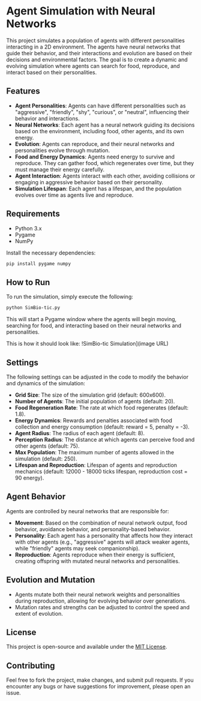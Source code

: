 # Agent Simulation with Neural Networks

This project simulates a population of agents with different personalities interacting in a 2D environment. The agents have neural networks that guide their behavior, and their interactions and evolution are based on their decisions and environmental factors. The goal is to create a dynamic and evolving simulation where agents can search for food, reproduce, and interact based on their personalities.

## Features

- **Agent Personalities**: Agents can have different personalities such as "aggressive", "friendly", "shy", "curious", or "neutral", influencing their behavior and interactions.
- **Neural Networks**: Each agent has a neural network guiding its decisions based on the environment, including food, other agents, and its own energy.
- **Evolution**: Agents can reproduce, and their neural networks and personalities evolve through mutation.
- **Food and Energy Dynamics**: Agents need energy to survive and reproduce. They can gather food, which regenerates over time, but they must manage their energy carefully.
- **Agent Interaction**: Agents interact with each other, avoiding collisions or engaging in aggressive behavior based on their personality.
- **Simulation Lifespan**: Each agent has a lifespan, and the population evolves over time as agents live and reproduce.

## Requirements

- Python 3.x
- Pygame
- NumPy

Install the necessary dependencies:

```bash
pip install pygame numpy
```

## How to Run

To run the simulation, simply execute the following:

```bash
python SimBio-tic.py
```

This will start a Pygame window where the agents will begin moving, searching for food, and interacting based on their neural networks and personalities.

This is how it should look like:
!SimBio-tic Simulation](image URL)

## Settings

The following settings can be adjusted in the code to modify the behavior and dynamics of the simulation:

- **Grid Size**: The size of the simulation grid (default: 600x600).
- **Number of Agents**: The initial population of agents (default: 20).
- **Food Regeneration Rate**: The rate at which food regenerates (default: 1.8).
- **Energy Dynamics**: Rewards and penalties associated with food collection and energy consumption (default: reward = 5, penalty = -3).
- **Agent Radius**: The radius of each agent (default: 8).
- **Perception Radius**: The distance at which agents can perceive food and other agents (default: 75).
- **Max Population**: The maximum number of agents allowed in the simulation (default: 250).
- **Lifespan and Reproduction**: Lifespan of agents and reproduction mechanics (default: 12000 - 18000 ticks lifespan, reproduction cost = 90 energy).

## Agent Behavior

Agents are controlled by neural networks that are responsible for:

- **Movement**: Based on the combination of neural network output, food behavior, avoidance behavior, and personality-based behavior.
- **Personality**: Each agent has a personality that affects how they interact with other agents (e.g., "aggressive" agents will attack weaker agents, while "friendly" agents may seek companionship).
- **Reproduction**: Agents reproduce when their energy is sufficient, creating offspring with mutated neural networks and personalities.

## Evolution and Mutation

- Agents mutate both their neural network weights and personalities during reproduction, allowing for evolving behavior over generations.
- Mutation rates and strengths can be adjusted to control the speed and extent of evolution.

## License

This project is open-source and available under the [MIT License](LICENSE).

## Contributing

Feel free to fork the project, make changes, and submit pull requests. If you encounter any bugs or have suggestions for improvement, please open an issue.

